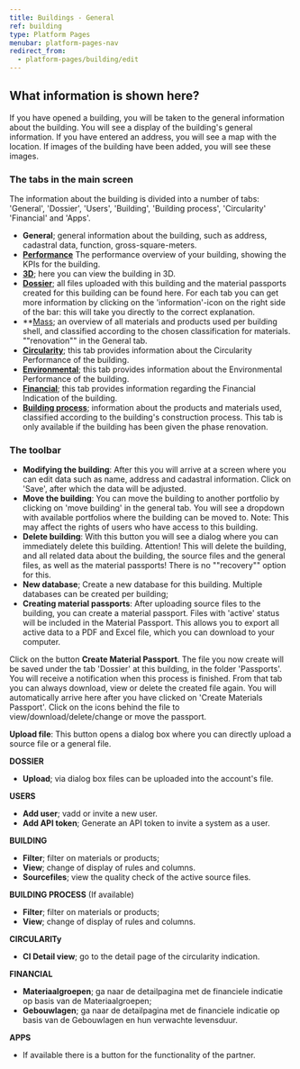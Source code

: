 ```yaml
---
title: Buildings - General
ref: building
type: Platform Pages
menubar: platform-pages-nav
redirect_from:
  - platform-pages/building/edit
---
```


## What information is shown here?
If you have opened a building, you will be taken to the general information about the building. You will see a display of the building's general information. If you have entered an address, you will see a map with the location. If images of the building have been added, you will see these images.


### The tabs in the main screen
The information about the building is divided into a number of tabs: 'General', 'Dossier', 'Users', 'Building', 'Building process', 'Circularity' 'Financial' and 'Apps'.

- **General**; general information about the building, such as address, cadastral data, function, gross-square-meters.
- **[Performance](./performance-overview.md)** The performance overview of your building, showing the KPIs for the building.
-  **[3D](./viewer.md)**; here you can view the building in 3D.
- **[Dossier](files.md)**; all files uploaded with this building and the material passports created for this building can be found here. For each tab you can get more information by clicking on the 'information'-icon on the right side of the bar: this will take you directly to the correct explanation.
- **[Mass](./performance-mass.md); an overview of all materials and products used per building shell, and classified according to the chosen classification for materials.
""renovation"" in the General tab.
- **[Circularity](./circularity.md)**; this tab provides information about the Circularity Performance of the building.
- **[Environmental](./environmental.md)**; this tab provides information about the Environmental Performance of the building.
- **[Financial](./financial.md)**; this tab provides information regarding the Financial Indication of the building.
- **[Building process](./process.md)**; information about the products and materials used, classified according to the building's construction process. This tab is only available if the building has been given the phase renovation. 

### The toolbar
- **Modifying the building**: After this you will arrive at a screen where you can edit data such as name, address and cadastral information. Click on 'Save', after which the data will be adjusted.
- **Move the building**: You can move the building to another portfolio by clicking on 'move building' in the general tab. You will see a dropdown with available portfolios where the building can be moved to. Note: This may affect the rights of users who have access to this building.
- **Delete building**: With this button you will see a dialog where you can immediately delete this building. Attention! This will delete the building, and all related data about the building, the source files and the general files, as well as the material passports! There is no ""recovery"" option for this.
- **New database**; Create a new database for this building. Multiple databases can be created per building;
- **Creating material passports**: After uploading source files to the building, you can create a material passport. Files with 'active' status will be included in the Material Passport. This allows you to export all active data to a PDF and Excel file, which you can download to your computer.

Click on the button **Create Material Passport**. The file you now create will be saved under the tab 'Dossier' at this building, in the folder 'Passports'. You will receive a notification when this process is finished. From that tab you can always download, view or delete the created file again. You will automatically arrive here after you have clicked on 'Create Materials Passport'. Click on the icons behind the file to view/download/delete/change or move the passport.

**Upload file**: This button opens a dialog box where you can directly upload a source file or a general file.


**DOSSIER**
- **Upload**; via dialog box files can be uploaded into the account's file.

**USERS**
- **Add user**; vadd or invite a new user.
- **Add API token**; Generate an API token to invite a system as a user.

**BUILDING**
- **Filter**; filter on materials or products;
- **View**; change of display of rules and columns.
- **Sourcefiles**; view the quality check of the active source files.

**BUILDING PROCESS** (If available)
- **Filter**; filter on materials or products;
- **View**; change of display of rules and columns.

**CIRCULARITy**
- **CI Detail view**; go to the detail page of the circularity indication.

**FINANCIAL**
- **Materiaalgroepen**; ga naar de detailpagina met de financiele indicatie op basis van de Materiaalgroepen;
- **Gebouwlagen**; ga naar de detailpagina met de financiele indicatie op basis van de Gebouwlagen en hun verwachte levensduur.

**APPS**
- If available there is a button for the functionality of the partner.
